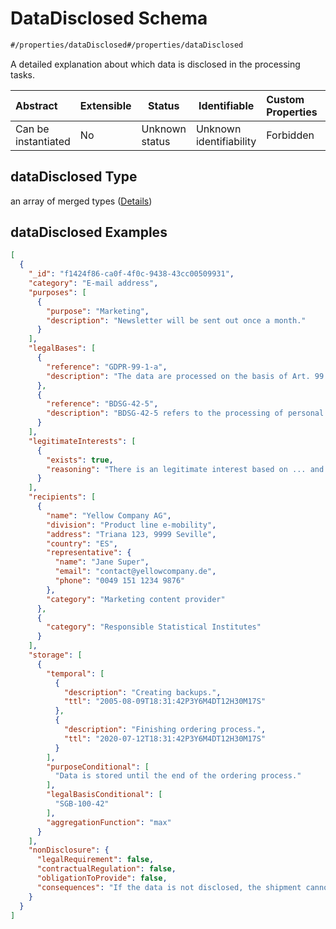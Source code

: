 # DataDisclosed Schema

```txt
#/properties/dataDisclosed#/properties/dataDisclosed
```

A detailed explanation about which data is disclosed in the processing tasks.


| Abstract            | Extensible | Status         | Identifiable            | Custom Properties | Additional Properties | Access Restrictions | Defined In                                                           |
| :------------------ | ---------- | -------------- | ----------------------- | :---------------- | --------------------- | ------------------- | -------------------------------------------------------------------- |
| Can be instantiated | No         | Unknown status | Unknown identifiability | Forbidden         | Allowed               | none                | [tilt-schema.json\*](../out/tilt-schema.json "open original schema") |

## dataDisclosed Type

an array of merged types ([Details](tilt-schema-properties-datadisclosed-items.md))

## dataDisclosed Examples

```json
[
  {
    "_id": "f1424f86-ca0f-4f0c-9438-43cc00509931",
    "category": "E-mail address",
    "purposes": [
      {
        "purpose": "Marketing",
        "description": "Newsletter will be sent out once a month."
      }
    ],
    "legalBases": [
      {
        "reference": "GDPR-99-1-a",
        "description": "The data are processed on the basis of Art. 99 GDPR which states..."
      },
      {
        "reference": "BDSG-42-5",
        "description": "BDSG-42-5 refers to the processing of personal data within..."
      }
    ],
    "legitimateInterests": [
      {
        "exists": true,
        "reasoning": "There is an legitimate interest based on ... and is not overwritten because ..."
      }
    ],
    "recipients": [
      {
        "name": "Yellow Company AG",
        "division": "Product line e-mobility",
        "address": "Triana 123, 9999 Seville",
        "country": "ES",
        "representative": {
          "name": "Jane Super",
          "email": "contact@yellowcompany.de",
          "phone": "0049 151 1234 9876"
        },
        "category": "Marketing content provider"
      },
      {
        "category": "Responsible Statistical Institutes"
      }
    ],
    "storage": [
      {
        "temporal": [
          {
            "description": "Creating backups.",
            "ttl": "2005-08-09T18:31:42P3Y6M4DT12H30M17S"
          },
          {
            "description": "Finishing ordering process.",
            "ttl": "2020-07-12T18:31:42P3Y6M4DT12H30M17S"
          }
        ],
        "purposeConditional": [
          "Data is stored until the end of the ordering process."
        ],
        "legalBasisConditional": [
          "SGB-100-42"
        ],
        "aggregationFunction": "max"
      }
    ],
    "nonDisclosure": {
      "legalRequirement": false,
      "contractualRegulation": false,
      "obligationToProvide": false,
      "consequences": "If the data is not disclosed, the shipment cannot be delivered."
    }
  }
]
```
